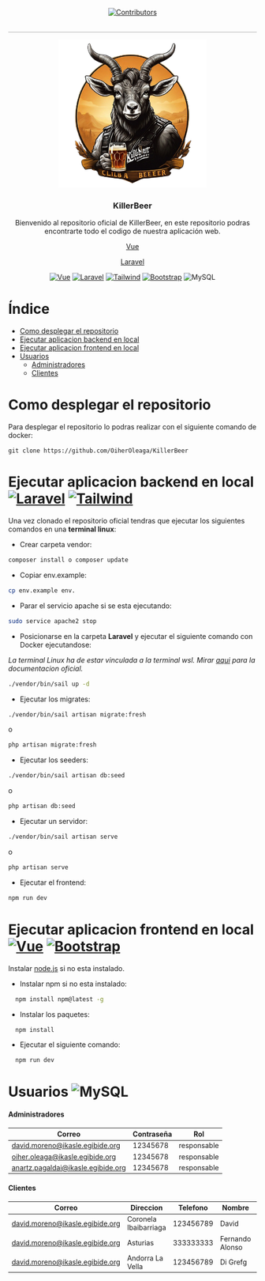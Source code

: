 <p align="center">
  <a href="https://github.com/OiherOleaga/killerBeer/graphs/contributors">
    <img src="https://img.shields.io/github/contributors/OiherOleaga/killerBeer.svg" alt="Contributors" />
  </a>
</p>
<p style="text-align: center; border-bottom: 2px solid lightgray;">&nbsp;</p>
<div align="center">
    <a href="https://github.com/OiherOleaga/killerBeer">
    <img src="laravel/public/img/Leonardo_Diffusion_XL_dibuja_un_logo_para_una_empresa_de_cerve_2__2_-ai-brush-removebg-2vzply9.png" alt="Logo" width="300" height="300">
  </a>

  <h3 align="center">KillerBeer</h3>

  <p align="center">Bienvenido al repositorio oficial de KillerBeer, en este repositorio podras encontrarte todo el codigo de nuestra aplicación web.</p>
  <p align="center"><a href="killerbeer.blog">Vue</a></p>
    <p align="center"><a href="killerbeer.blog:8000">Laravel</a></p>


</div>

<div align="center">

[![Vue][Vue.js]][Vue-url] [![Laravel][Laravel.com]][Laravel-url] [![Tailwind][Tailwind.com]][Tailwind-url] [![Bootstrap][Bootstrap.com]][Bootstrap-url] ![MySQL]

</div>


# Índice
* [Como desplegar el repositorio](#como-desplegar-el-repositorio)
* [Ejecutar aplicacion backend en local](#ejecutar-aplicacion-backend-en-local)
* [Ejecutar aplicacion frontend en local](#ejecutar-aplicacion-frontend-en-local)
* [Usuarios](#usuarios)
    * [Administradores](#administradores)
    * [Clientes](#clientes)

# Como desplegar el repositorio

Para desplegar el repositorio lo podras realizar con el siguiente comando de docker:
```
git clone https://github.com/OiherOleaga/KillerBeer
```

# Ejecutar aplicacion backend en local [![Laravel][Laravel.com]][Laravel-url] [![Tailwind][Tailwind.com]][Tailwind-url]
Una vez clonado el repositorio oficial tendras que ejecutar los siguientes comandos en una **terminal linux**:

* Crear carpeta vendor:
```sh
composer install o composer update
```
* Copiar env.example:
```sh
cp env.example env.
```
* Parar el servicio apache si se esta ejecutando:
```sh
sudo service apache2 stop
```
* Posicionarse en la carpeta **Laravel** y ejecutar el siguiente comando con Docker ejecutandose:

_La terminal Linux ha de estar vinculada a la terminal wsl. Mirar [aqui](https://docs.docker.com/desktop/wsl/) para la documentacion oficial._
```sh
./vendor/bin/sail up -d
```
* Ejecutar los migrates:
``` sh
./vendor/bin/sail artisan migrate:fresh
```
o
``` sh
php artisan migrate:fresh
```
* Ejecutar los seeders:
``` sh
./vendor/bin/sail artisan db:seed
```
o
``` sh
php artisan db:seed
```
* Ejecutar un servidor:
``` sh
./vendor/bin/sail artisan serve
```
o
``` sh
php artisan serve
```
* Ejecutar el frontend:
``` sh
npm run dev
```
# Ejecutar aplicacion frontend en local [![Vue][Vue.js]][Vue-url] [![Bootstrap][Bootstrap.com]][Bootstrap-url]

Instalar [node.js](https://nodejs.org/en) si no esta instalado.

* Instalar npm si no esta instalado:
``` sh
  npm install npm@latest -g
```

* Instalar los paquetes:
``` sh
  npm install
```

* Ejecutar el siguiente comando:
``` sh
  npm run dev
```

# Usuarios ![MySQL]

#### Administradores
| Correo  | Contraseña | Rol |
| ------------- | ------------- | ------------- |
| david.moreno@ikasle.egibide.org | 12345678  | responsable  |
| oiher.oleaga@ikasle.egibide.org  | 12345678  | responsable  |
| anartz.pagaldai@ikasle.egibide.org  | 12345678  | responsable  |

#### Clientes
| Correo  | Direccion | Telefono |Nombre | Codigo | Estado |
| ------------- | ------------- | ------------- | ------------- |------------- |------------- |
| david.moreno@ikasle.egibide.org | Coronela Ibaibarriaga | 123456789  | David  | 123456780  |Aceptado  |
| david.moreno@ikasle.egibide.org | Asturias | 333333333  | Fernando Alonso  | 123456789  | en cola  |
| david.moreno@ikasle.egibide.org | Andorra La Vella | 123456789  | Di Grefg  | 123456789  | en cola  |


<!-- MARKDOWN LINKS & IMAGES -->
<!-- https://www.markdownguide.org/basic-syntax/#reference-style-links -->
[contributors-shield]: https://img.shields.io/github/contributors/OiherOleaga/killerBeer

[contributors-url]: https://github.com/OiherOleaga/killerBeer/graphs/contributors
[forks-shield]: https://img.shields.io/github/forks/othneildrew/Best-README-Template.svg?style=for-the-badge
[forks-url]: https://github.com/othneildrew/Best-README-Template/network/members
[stars-shield]: https://img.shields.io/github/stars/othneildrew/Best-README-Template.svg?style=for-the-badge
[stars-url]: https://github.com/othneildrew/Best-README-Template/stargazers
[issues-shield]: https://img.shields.io/github/issues/othneildrew/Best-README-Template.svg?style=for-the-badge
[issues-url]: https://github.com/othneildrew/Best-README-Template/issues
[license-shield]: https://img.shields.io/github/license/othneildrew/Best-README-Template.svg?style=for-the-badge
[license-url]: https://github.com/othneildrew/Best-README-Template/blob/master/LICENSE.txt
[linkedin-shield]: https://img.shields.io/badge/-LinkedIn-black.svg?style=for-the-badge&logo=linkedin&colorB=555
[linkedin-url]: https://linkedin.com/in/othneildrew
[product-screenshot]: images/screenshot.png
[Next.js]: https://img.shields.io/badge/next.js-000000?style=for-the-badge&logo=nextdotjs&logoColor=white
[Next-url]: https://nextjs.org/
[React.js]: https://img.shields.io/badge/React-20232A?style=for-the-badge&logo=react&logoColor=61DAFB
[React-url]: https://reactjs.org/
[Vue.js]: https://img.shields.io/badge/Vue.js-35495E?style=for-the-badge&logo=vuedotjs&logoColor=4FC08D
[Vue-url]: https://vuejs.org/
[Angular.io]: https://img.shields.io/badge/Angular-DD0031?style=for-the-badge&logo=angular&logoColor=white
[Angular-url]: https://angular.io/
[Svelte.dev]: https://img.shields.io/badge/Svelte-4A4A55?style=for-the-badge&logo=svelte&logoColor=FF3E00
[Svelte-url]: https://svelte.dev/
[Laravel.com]: https://img.shields.io/badge/Laravel-FF2D20?style=for-the-badge&logo=laravel&logoColor=white
[Laravel-url]: https://laravel.com
[Bootstrap.com]: https://img.shields.io/badge/Bootstrap-563D7C?style=for-the-badge&logo=bootstrap&logoColor=white
[Bootstrap-url]: https://getbootstrap.com
[JQuery.com]: https://img.shields.io/badge/jQuery-0769AD?style=for-the-badge&logo=jquery&logoColor=white
[JQuery-url]: https://jquery.com 
[Tailwind.com]: https://img.shields.io/badge/tailwindcss-%2338B2AC.svg?style=for-the-badge&logo=tailwind-css&logoColor=white
[Tailwind-url]: https://tailwindcss.com/
[MySQL]: https://img.shields.io/badge/mysql-%2300f.svg?style=for-the-badge&logo=mysql&logoColor=white
